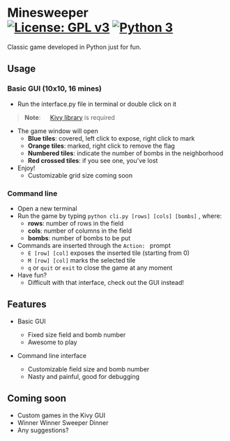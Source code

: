 # Minesweeper &emsp;&emsp;&emsp; [![License: GPL v3](https://img.shields.io/badge/License-GPL%20v3-349bff.svg)](https://www.gnu.org/licenses/gpl-3.0)  [![Python 3](https://img.shields.io/badge/Python-100%25-brightgreen.svg)](https://www.python.org/)

Classic game developed in Python just for fun.



## Usage

### Basic GUI (10x10, 16 mines)

- Run the interface.py file in terminal or double click on it
> **Note**: &emsp; [Kivy library](https://kivy.org/#home) is required
- The game window will open
  - **Blue tiles**: covered, left click to expose, right click to mark
  - **Orange tiles**: marked, right click to remove the flag
  - **Numbered tiles**: indicate the number of bombs in the neighborhood
  - **Red crossed tiles**: if you see one, you've lost
- Enjoy!
  - Customizable grid size coming soon

### Command line

- Open a new terminal
- Run the game by typing	`python cli.py [rows] [cols] [bombs]`	, where:
  - **rows**:	number of rows in the field
  - **cols**:  	number of columns in the field
  - **bombs**:    number of bombs to be put
- Commands are inserted through the	 `Action: ` 	prompt
  - `E [row] [col]`	exposes the inserted tile (starting from 0)
  - `M [row] [col]`	marks the selected tile
  - `q` or `quit` or `exit` to close the game at any moment
- Have fun?
  - Difficult with that interface, check out the GUI instead!



## Features

- Basic GUI
  - Fixed size field and bomb number
  - Awesome to play

- Command line interface
  - Customizable field size and bomb number
  - Nasty and painful, good for debugging



## Coming soon

- Custom games in the Kivy GUI
- Winner Winner Sweeper Dinner
- Any suggestions?

